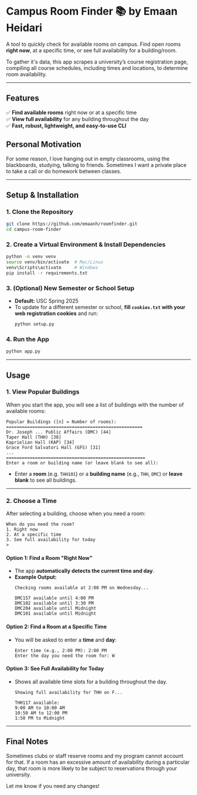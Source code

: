 # **Campus Room Finder 📚 by Emaan Heidari**
A tool to quickly check for available rooms on campus. Find open rooms **right now**, at a specific time, or see full availability for a building/room. 

To gather it's data, this app scrapes a university’s course registration page, compiling all course schedules, including times and locations, to determine room availability.

---


## **Features**
✅ **Find available rooms** right now or at a specific time  
✅ **View full availability** for any building throughout the day  
✅ **Fast, robust, lightweight, and easy-to-use CLI**


## **Personal Motivation**
For some reason, I love hanging out in empty classrooms, using the blackboards, studying, talking to friends. Sometimes I want a private place to take a call or do homework between classes. 

---

## **Setup & Installation**
### **1. Clone the Repository**
```sh
git clone https://github.com/emaanh/roomfinder.git
cd campus-room-finder
```

### **2. Create a Virtual Environment & Install Dependencies**
```sh
python -m venv venv
source venv/bin/activate  # Mac/Linux
venv\Scripts\activate     # Windows
pip install -r requirements.txt
```

### **3. (Optional) New Semester or School Setup**
- **Default:** USC Spring 2025  
- To update for a different semester or school, **fill `cookies.txt` with your web registration cookies** and run:
  ```sh
  python setup.py
  ```

### **4. Run the App**
```sh
python app.py
```

---

## **Usage**
### **1. View Popular Buildings**
When you start the app, you will see a list of buildings with the number of available rooms:
```
Popular Buildings ([n] = Number of rooms):
====================================================
Dr. Joseph ... Public Affairs (DMC) [44]
Taper Hall (THH) [38]  
Kaprielian Hall (KAP) [34] 
Grace Ford Salvatori Hall (GFS) [31]  
...
=====================================================
Enter a room or building name (or leave blank to see all): 
```
- Enter a **room** (e.g. `THH101`) or a **building name** (e.g., `THH`, `DMC`) or **leave blank** to see all buildings.

---

### **2. Choose a Time**
After selecting a building, choose when you need a room:
```
When do you need the room?
1. Right now
2. At a specific time
3. See full availability for today
>
```
#### **Option 1: Find a Room "Right Now"**
- The app **automatically detects the current time and day**.
- **Example Output:**
  ```
  Checking rooms available at 2:00 PM on Wednesday...

  DMC157 available until 4:00 PM
  DMC102 available until 3:30 PM
  DMC204 available until Midnight
  DMC101 available until Midnight
  ```

#### **Option 2: Find a Room at a Specific Time**
- You will be asked to enter a **time** and **day**:
  ```
  Enter time (e.g., 2:00 PM): 2:00 PM
  Enter the day you need the room for: W
  ```

#### **Option 3: See Full Availability for Today**
- Shows all available time slots for a building throughout the day.
  ```
  Showing full availability for THH on F...

  THH117 available:
  9:00 AM to 10:00 AM
  10:50 AM to 12:00 PM
  1:50 PM to Midnight
  ```

---


## **Final Notes**
Sometimes clubs or staff reserve rooms and my program cannot account for that. If a room has an excessive amount of availability during a particular day, that room is more likely to be subject to reservations through your university.

Let me know if you need any changes!